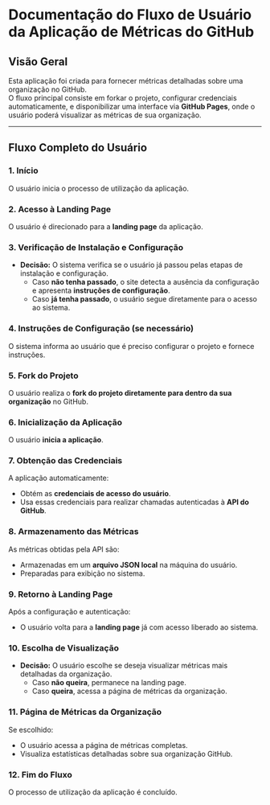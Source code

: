 # Documentação do Fluxo de Usuário da Aplicação de Métricas do GitHub

## Visão Geral
Esta aplicação foi criada para fornecer métricas detalhadas sobre uma organização no GitHub.  
O fluxo principal consiste em forkar o projeto, configurar credenciais automaticamente, e disponibilizar uma interface via **GitHub Pages**, onde o usuário poderá visualizar as métricas de sua organização.

---

## Fluxo Completo do Usuário

### 1. Início
O usuário inicia o processo de utilização da aplicação.

### 2. Acesso à Landing Page
O usuário é direcionado para a **landing page** da aplicação.

### 3. Verificação de Instalação e Configuração
- **Decisão:** O sistema verifica se o usuário já passou pelas etapas de instalação e configuração.
  - Caso **não tenha passado**, o site detecta a ausência da configuração e apresenta **instruções de configuração**.
  - Caso **já tenha passado**, o usuário segue diretamente para o acesso ao sistema.

### 4. Instruções de Configuração (se necessário)
O sistema informa ao usuário que é preciso configurar o projeto e fornece instruções.

### 5. Fork do Projeto
O usuário realiza o **fork do projeto diretamente para dentro da sua organização** no GitHub.

### 6. Inicialização da Aplicação
O usuário **inicia a aplicação**.

### 7. Obtenção das Credenciais
A aplicação automaticamente:
- Obtém as **credenciais de acesso do usuário**.
- Usa essas credenciais para realizar chamadas autenticadas à **API do GitHub**.

### 8. Armazenamento das Métricas
As métricas obtidas pela API são:
- Armazenadas em um **arquivo JSON local** na máquina do usuário.
- Preparadas para exibição no sistema.

### 9. Retorno à Landing Page
Após a configuração e autenticação:
- O usuário volta para a **landing page** já com acesso liberado ao sistema.

### 10. Escolha de Visualização
- **Decisão:** O usuário escolhe se deseja visualizar métricas mais detalhadas da organização.
  - Caso **não queira**, permanece na landing page.
  - Caso **queira**, acessa a página de métricas da organização.

### 11. Página de Métricas da Organização
Se escolhido:
- O usuário acessa a página de métricas completas.
- Visualiza estatísticas detalhadas sobre sua organização GitHub.

### 12. Fim do Fluxo
O processo de utilização da aplicação é concluído.

